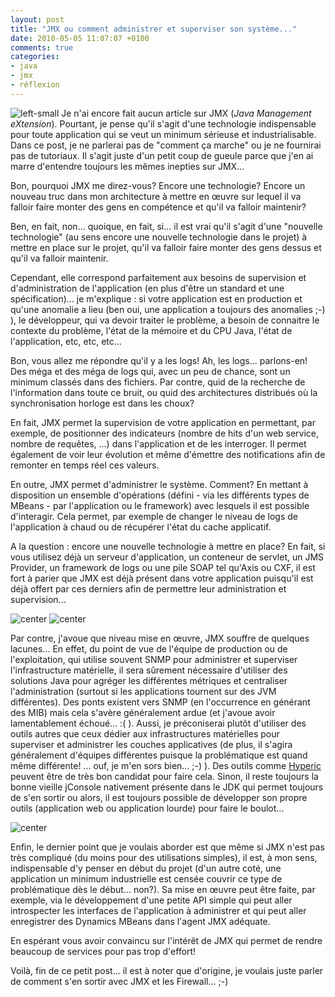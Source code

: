 ```yaml
---
layout: post
title: "JMX ou comment administrer et superviser son système..."
date: 2010-05-05 11:07:07 +0100
comments: true
categories: 
- java
- jmx
- réflexion
---
```

![left-small](http://1.bp.blogspot.com/_XLL8sJPQ97g/S-HXgq4HI7I/AAAAAAAAAJ4/LzJKs3wTNZM/s200/jmx4.png)
Je n'ai encore fait aucun article sur JMX (_Java Management eXtension_). Pourtant, je pense qu'il s'agit d'une technologie indispensable pour toute application qui se veut un minimum sérieuse et industrialisable. Dans ce post, je ne parlerai pas de "comment ça marche" ou je ne fournirai pas de tutoriaux. Il s'agit juste d'un petit coup de gueule parce que j'en ai marre d'entendre toujours les mêmes inepties sur JMX...

Bon, pourquoi JMX me direz-vous? Encore une technologie? Encore un nouveau truc dans mon architecture à mettre en œuvre sur lequel il va falloir faire monter des gens en compétence et qu'il va falloir maintenir?
<!-- more -->

Ben, en fait, non... quoique, en fait, si... il est vrai qu'il s'agit d'une "nouvelle technologie" (au sens encore une nouvelle technologie dans le projet) à mettre en place sur le projet, qu'il va falloir faire monter des gens dessus et qu'il va falloir maintenir.

Cependant, elle correspond parfaitement aux besoins de supervision et d'administration de l'application (en plus d'être un standard et une spécification)... je m'explique : si votre application est en production et qu'une anomalie a lieu (ben oui, une application a toujours des anomalies ;-) ), le développeur, qui va devoir traiter le problème, a besoin de connaitre le contexte du problème, l'état de la mémoire et du CPU Java, l'état de l'application, etc, etc, etc...

Bon, vous allez me répondre qu'il y a les logs! Ah, les logs... parlons-en! Des méga et des méga de logs qui, avec un peu de chance, sont un minimum classés dans des fichiers. Par contre, quid de la recherche de l'information dans toute ce bruit, ou quid des architectures distribués où la synchronisation horloge est dans les choux?

En fait, JMX permet la supervision de votre application en permettant, par exemple, de positionner des indicateurs (nombre de hits d'un web service, nombre de requêtes, ...) dans l'application et de les interroger. Il permet également de voir leur évolution et même d'émettre des notifications afin de remonter en temps réel ces valeurs.

En outre, JMX permet d'administrer le système. Comment? En mettant à disposition un ensemble d'opérations (défini - via les différents types de MBeans - par l'application ou le framework) avec lesquels il est possible d'interagir. Cela permet, par exemple de changer le niveau de logs de l'application à chaud ou de récupérer l'état du cache applicatif.

A la question : encore une nouvelle technologie à mettre en place? En fait, si vous utilisez déjà un serveur d'application, un conteneur de servlet, un JMS Provider, un framework de logs ou une pile SOAP tel qu'Axis ou CXF, il est fort à parier que JMX est déjà présent dans votre application puisqu'il est déjà offert par ces derniers afin de permettre leur administration et supervision...

![center](http://2.bp.blogspot.com/_XLL8sJPQ97g/S-HWn0wnVAI/AAAAAAAAAJo/rllVP2RIP_s/s200/jmx.png)
![center](http://4.bp.blogspot.com/_XLL8sJPQ97g/S-HW5MyQV5I/AAAAAAAAAJw/xosMzejwZHs/s200/jmx2.png)

Par contre, j'avoue que niveau mise en œuvre, JMX souffre de quelques lacunes... En effet, du point de vue de l'équipe de production ou de l'exploitation, qui utilise souvent SNMP pour administrer et superviser l'infrastructure matérielle, il sera sûrement nécessaire d'utiliser des solutions Java pour agréger les différentes métriques et centraliser l'administration (surtout si les applications tournent sur des JVM différentes). Des ponts existent vers SNMP (en l'occurrence en générant des MIB) mais cela s'avère généralement ardue (et j'avoue avoir lamentablement échoué... :( ). Aussi, je préconiserai plutôt d'utiliser des outils autres que ceux dédier aux infrastructures matérielles pour superviser et administrer les couches applicatives (de plus, il s'agira généralement d'équipes différentes puisque la problématique est quand même différente! ... ouf, je m'en sors bien... ;-) ). Des outils comme [Hyperic](http://www.hyperic.com/) peuvent être de très bon candidat pour faire cela. Sinon, il reste toujours la bonne vieille jConsole nativement présente dans le JDK qui permet toujours de s'en sortir ou alors, il est toujours possible de développer son propre outils (application web ou application lourde) pour faire le boulot...

![center](http://2.bp.blogspot.com/_XLL8sJPQ97g/S-HWRCOOSBI/AAAAAAAAAJg/DUEhO7O-hkI/s200/logo-hyperic.gif)

Enfin, le dernier point que je voulais aborder est que même si JMX n'est pas très compliqué (du moins pour des utilisations simples), il est, à mon sens, indispensable d'y penser en début du projet (d'un autre coté, une application un minimum industrielle est censée couvrir ce type de problématique dès le début... non?). Sa mise en œuvre peut être faite, par exemple, via le développement d'une petite API simple qui peut aller introspecter les interfaces de l'application à administrer et qui peut aller enregistrer des Dynamics MBeans dans l'agent JMX adéquate.

En espérant vous avoir convaincu sur l'intérêt de JMX qui permet de rendre beaucoup de services pour pas trop d'effort!

Voilà, fin de ce petit post... il est à noter que d'origine, je voulais juste parler de comment s'en sortir avec JMX et les Firewall... ;-)